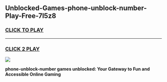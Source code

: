 
## Unblocked-Games-phone-unblock-number-Play-Free-7l5z8
<h3>
<a href="https://premium76.site?title=phone-unblock-number&ref=18A1">CLICK TO PLAY</a></h3>
<hr>

<h3>
<a href="https://premium76.site?title=phone-unblock-number&ref=18A1">CLICK 2 PLAY</a>
  
</h3>

<a href="https://premium76.site?title=phone-unblock-number&ref=18A1"><img src="https://clearcache.store/games.png"></a>


**phone-unblock-number games unblocked: Your Gateway to Fun and Accessible Online Gaming**
